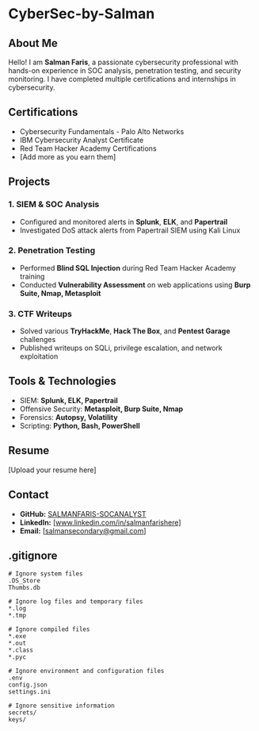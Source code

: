 # CyberSec-by-Salman

## About Me
Hello! I am **Salman Faris**, a passionate cybersecurity professional with hands-on experience in SOC analysis, penetration testing, and security monitoring. I have completed multiple certifications and internships in cybersecurity.

## Certifications
- Cybersecurity Fundamentals - Palo Alto Networks  
- IBM Cybersecurity Analyst Certificate  
- Red Team Hacker Academy Certifications  
- [Add more as you earn them]

## Projects
### 1. SIEM & SOC Analysis
- Configured and monitored alerts in **Splunk**, **ELK**, and **Papertrail**
- Investigated DoS attack alerts from Papertrail SIEM using Kali Linux

### 2. Penetration Testing
- Performed **Blind SQL Injection** during Red Team Hacker Academy training
- Conducted **Vulnerability Assessment** on web applications using **Burp Suite, Nmap, Metasploit**

### 3. CTF Writeups
- Solved various **TryHackMe**, **Hack The Box**, and **Pentest Garage** challenges
- Published writeups on SQLi, privilege escalation, and network exploitation

## Tools & Technologies
- SIEM: **Splunk, ELK, Papertrail**  
- Offensive Security: **Metasploit, Burp Suite, Nmap**  
- Forensics: **Autopsy, Volatility**  
- Scripting: **Python, Bash, PowerShell**  

## Resume
[Upload your resume here]

## Contact
- **GitHub:** [SALMANFARIS-SOCANALYST](https://github.com/SALMANFARIS-SOCANALYST)
- **LinkedIn:** [www.linkedin.com/in/salmanfarishere]
- **Email:** [salmansecondary@gmail.com]

## .gitignore
```
# Ignore system files
.DS_Store
Thumbs.db

# Ignore log files and temporary files
*.log
*.tmp

# Ignore compiled files
*.exe
*.out
*.class
*.pyc

# Ignore environment and configuration files
.env
config.json
settings.ini

# Ignore sensitive information
secrets/
keys/
```
